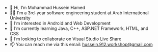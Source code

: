 - 👋 Hi, I’m Mohammad Hussein Hamed
- 👨‍🎓 I'm a 3rd-year software engineering student at Arab International University 
- 👀 I’m interested in Android and Web Development
- 🌱 I’m currently learning Java, C++, ASP.NET Framework, HTML, and CSS 
- 💞️ I’m looking to collaborate on Visual Studio Live Share
- 📫 You can reach me via this email: hussein.912.workshop@gmail.com

<!---
MHD912/MHD912 is a ✨ special ✨ repository because its `README.md` (this file) appears on your GitHub profile.
You can click the Preview link to take a look at your changes.
--->
